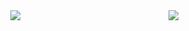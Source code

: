 
<div align=center>
  <img align="center" src="https://github-readme-stats.vercel.app/api?username=HHUUYYLLEE&show_icons=true&theme=dark&custom_title=Lê&#32;Bá&#32;Huy&#39;s&#32;Github&#32;Stats&bg_color=30,0F172A,581C87,0F172A,0F172A,581C87,0F172A,0F172A,0F172A&ring_color=00ff00&include_all_commits=true"/>
  <img align="right" src="https://encrypted-tbn0.gstatic.com/images?q=tbn:ANd9GcSCM6Cl4T13-zPq6rMw1XkkD2t5FYnuuqaxk4wOjPd-&s"/>
</div>
